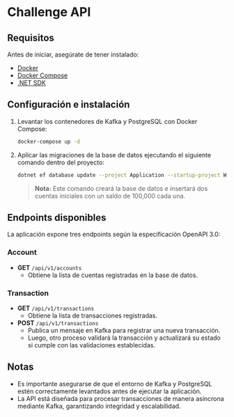 # Challenge API

## Requisitos
Antes de iniciar, asegúrate de tener instalado:
- [Docker](https://www.docker.com/)
- [Docker Compose](https://docs.docker.com/compose/)
- [.NET SDK](https://dotnet.microsoft.com/en-us/download)

## Configuración e instalación

1. Levantar los contenedores de Kafka y PostgreSQL con Docker Compose:

   ```sh
   docker-compose up -d
   ```

2. Aplicar las migraciones de la base de datos ejecutando el siguiente comando dentro del proyecto:

   ```sh
   dotnet ef database update --project Application --startup-project WebApi
   ```

   > **Nota:** Este comando creará la base de datos e insertará dos cuentas iniciales con un saldo de 100,000 cada una.

## Endpoints disponibles
La aplicación expone tres endpoints según la especificación OpenAPI 3.0:

### **Account**
- **GET** `/api/v1/accounts`
  - Obtiene la lista de cuentas registradas en la base de datos.

### **Transaction**
- **GET** `/api/v1/transactions`
  - Obtiene la lista de transacciones registradas.
- **POST** `/api/v1/transactions`
  - Publica un mensaje en Kafka para registrar una nueva transacción.
  - Luego, otro proceso validará la transacción y actualizará su estado si cumple con las validaciones establecidas.

## Notas
- Es importante asegurarse de que el entorno de Kafka y PostgreSQL estén correctamente levantados antes de ejecutar la aplicación.
- La API está diseñada para procesar transacciones de manera asíncrona mediante Kafka, garantizando integridad y escalabilidad.

